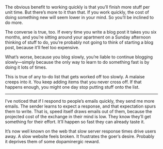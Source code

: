 The obvious benefit to working quickly is that you’ll finish more stuff per unit time. But there’s more to it than that. If you work quickly, the cost of doing something new will seem lower in your mind. So you’ll be inclined to do more.

The converse is true, too. If every time you write a blog post it takes you six months, and you’re sitting around your apartment on a Sunday afternoon thinking of stuff to do, you’re probably not going to think of starting a blog post, because it’ll feel too expensive.

What’s worse, because you blog slowly, you’re liable to continue blogging slowly—simply because the only way to learn to do something fast is by doing it lots of times.

This is true of any to-do list that gets worked off too slowly. A malaise creeps into it. You keep adding items that you never cross off. If that happens enough, you might one day stop putting stuff onto the list.

* * *

I’ve noticed that if I respond to people’s emails quickly, they send me more emails. The sender learns to expect a response, and that expectation spurs them to write. That is, speed itself draws emails out of them, because the projected cost of the exchange in their mind is low. They know they’ll get something for their effort. It’ll happen so fast they can already taste it.

It’s now well known on the web that slow server response times drive users away. A slow website feels broken. It frustrates the goer’s desire. Probably it deprives them of some dopaminergic reward.

